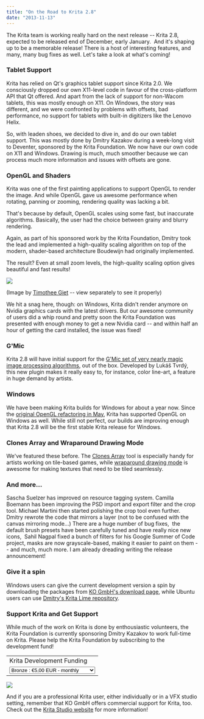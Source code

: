 ```yaml
---
title: "On the Road to Krita 2.8"
date: "2013-11-13"
---
```


The Krita team is working really hard on the next release -- Krita 2.8, expected to be released end of December, early January.  And it's shaping up to be a memorable release! There is a host of interesting features, and many, many bug fixes as well. Let's take a look at what's coming!

### Tablet Support

Krita has relied on Qt's graphics tablet support since Krita 2.0. We consciously dropped our own X11-level code in favour of the cross-platform API that Qt offered. And apart from the lack of support for non-Wacom tablets, this was mostly enough on X11. On Windows, the story was different, and we were confronted by problems with offsets, bad performance, no support for tablets with built-in digitizers like the Lenovo Helix.

So, with leaden shoes, we decided to dive in, and do our own tablet support. This was mostly done by Dmitry Kazakov during a week-long visit to Deventer, sponsored by the Krita Foundation. We now have our own code on X11 and Windows. Drawing is much, much smoother because we can process much more information and issues with offsets are gone.

### OpenGL and Shaders

Krita was one of the first painting applications to support OpenGL to render the image. And while OpenGL gave us awesome performance when rotating, panning or zooming, rendering quality was lacking a bit.

That's because by default, OpenGL scales using some fast, but inaccurate algorithms. Basically, the user had the choice between grainy and blurry rendering.

Again, as part of his sponsored work by the Krita Foundation, Dmitry took the lead and implemented a high-quality scaling algorithm on top of the modern, shader-based architecture Boudewijn had originally implemented.

The result? Even at small zoom levels, the high-quality scaling option gives beautiful and fast results!

![](../images/krita_high_quality_filtering.png)

(Image by [Timothee Giet](http://timotheegiet.com/) -- view separately to see it properly)

We hit a snag here, though: on Windows, Krita didn't render anymore on Nvidia graphics cards with the latest drivers. But our awesome community of users did a whip round and pretty soon the Krita Foundation was presented with enough money to get a new Nvidia card -- and within half an hour of getting the card installed, the issue was fixed!

### G'Mic

Krita 2.8 will have initial support for the [G'Mic set of very nearly magic image processing algorithms](http://gmic.sourceforge.net/), out of the box. Developed by Lukáš Tvrdý, this new plugin makes it really easy to, for instance, color line-art, a feature in huge demand by artists.

### Windows

We have been making Krita builds for Windows for about a year now. Since the [original OpenGL refactoring in May](http://www.valdyas.org/fading/index.cgi/hacking/krita/gl2.html), Krita has supported OpenGL on Windows as well. While still not perfect, our builds are improving enough that Krita 2.8 will be the first stable Krita release for Windows.

### Clones Array and Wraparound Drawing Mode

We've featured these before. The [Clones Array](http://krita.org/item/197-new-clones-array-tool) tool is especially handy for artists working on tile-based games, while [wraparound drawing mode](http://krita.org/item/196-new-wraparound-tool) is awesome for making textures that need to be tiled seamlessly.

### And more...

Sascha Suelzer has improved on resource tagging system. Camilla Boemann has been improving the PSD import and export filter and the crop tool. Michael Martini then started polishing the crop tool even further. Dmitry rewrote the code that mirrors a layer (not to be confused with the canvas mirroring mode...) There are a huge number of bug fixes,  the default brush presets have been carefully tuned and have really nice new icons,  Sahil Nagpal fixed a bunch of filters for his Google Summer of Code project, masks are now grayscale-based, making it easier to paint on them -- and much, much more. I am already dreading writing the release announcement!

### Give it a spin

Windows users can give the current development version a spin by downloading the packages from [KO GmbH's download page](http://www.kogmbh.com/download.html#kritagemini), while Ubuntu users can use [Dmitry's Krita Lime repository](https://launchpad.net/~dimula73/+archive/krita).

### Support Krita and Get Support

While much of the work on Krita is done by enthousiastic volunteers, the Krita Foundation is currently sponsoring Dmitry Kazakov to work full-time on Krita. Please help the Krita Foundation by subscribing to the development fund!

 

<table><tbody><tr><td><input type="hidden" name="on0" value="Krita Development Funding">Krita Development Funding</td></tr><tr><td><select name="os0"><option value="Bronze">Bronze : €5,00 EUR - monthly</option> <option value="Sliver">Sliver : €10,00 EUR - monthly</option> <option value="Gold">Gold : €25,00 EUR - monthly</option> <option value="Platinum">Platinum : €100,00 EUR - monthly</option> <option value="Diamond">Diamond : €250,00 EUR - monthly</option></select></td></tr></tbody></table>

  ![](../images/pixel.gif)

And if you are a professional Krita user, either individually or in a VFX studio setting, remember that KO GmbH offers commercial support for Krita, too. Check out the [Krita Studio website](http://www.kritastudio.com) for more information!
